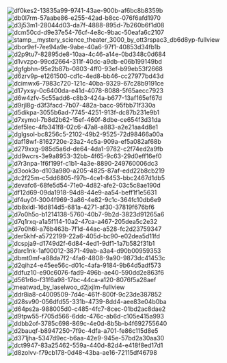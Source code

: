 ![df0kes2-13835a99-9741-43ae-900b-af6bc8b8359b](https://github.com/cookiehau/cookiehau/assets/34149946/f81dbf53-e8ab-44bb-8e35-39a76ae92808)![db0l7rm-57aabe86-e255-42ad-b8cc-076f6afd1970](https://github.com/cookiehau/cookiehau/assets/34149946/7d231944-48e9-44d4-a80b-77e4579a8b44)![d3j53m1-28044d03-da7f-4888-895d-7b260b6f1d08](https://github.com/cookiehau/cookiehau/assets/34149946/1abd35b5-ba15-4529-af64-646cf2d8b7b0)![dcm50cd-d9e37e54-76cf-4e8c-9bac-50eafa6c2107](https://github.com/cookiehau/cookiehau/assets/34149946/63a219ba-d8f2-4780-bc22-adefb146b816)![stamp__mystery_science_theater_3000_by_ott3rspac3_db6d8yp-fullview](https://github.com/cookiehau/cookiehau/assets/34149946/51648134-b9dc-4700-8532-e661e0a124fb)![dbor9ef-7ee94a9e-9abe-40a6-97f1-40853d34fb1b](https://github.com/cookiehau/cookiehau/assets/34149946/b92c80dd-1a94-4d33-b8de-dd33f48387fb)![d2p9tu7-82895de8-10aa-4c46-a14e-0bd348c0d684](https://github.com/cookiehau/cookiehau/assets/34149946/757fb8ae-f28b-4098-a13e-eee1fd86b0d5)![d1vvzpo-99cd2664-311f-40dc-a9db-e06b199149bd](https://github.com/cookiehau/cookiehau/assets/34149946/a4648bec-06c7-416e-87d3-956fb5f551c0)
![dgfgbhn-95e2b87b-0803-4ff0-93ef-b99eb53f2668](https://github.com/cookiehau/cookiehau/assets/34149946/3435ea1a-a126-4f8a-8bb0-d3edfd7b7283)![d6zrv9p-e1261500-cd1c-4ed8-bb46-cc27977bd43d](https://github.com/cookiehau/cookiehau/assets/34149946/eef22704-9a5f-492e-b434-650d1348a2f4)![dcimwx6-7983c720-121c-40ba-9329-67c28b9191ce](https://github.com/cookiehau/cookiehau/assets/34149946/a21fe865-ae93-46ce-8dd9-2d88fa036475)![d17yxsy-0c6400da-e41d-4078-8088-5f65aecc7923](https://github.com/cookiehau/cookiehau/assets/34149946/afe47aea-fffb-4022-b04a-4378ba913e85)![d6w4zfv-5c55add6-c8b3-424a-b677-13af165ef67d](https://github.com/cookiehau/cookiehau/assets/34149946/f648baaf-06ea-4c80-8b47-b00c036a8f09)![d9rjl8g-d3f3facd-7b07-482a-bacc-95fbb71f330a](https://github.com/cookiehau/cookiehau/assets/34149946/59537fd0-58cc-4c7d-b7f8-d6baaac48749)![d5dikpa-3055b6ad-7745-4251-913f-dc87b231e9b1](https://github.com/cookiehau/cookiehau/assets/34149946/cf62418c-9a0b-4ecf-8152-5c92d75b5f89)![d7xymol-7b8d2b62-15ef-460f-8dbe-ce654f3d31da](https://github.com/cookiehau/cookiehau/assets/34149946/8c3e6efb-2b58-4e6e-b128-695c999e4eca)
![def5lec-4fb341f8-02c6-47a8-a883-a2e21aa4d8e1](https://github.com/cookiehau/cookiehau/assets/34149946/855c8f42-36de-421e-ac63-8fabbce03512)![dglgsol-bc8256c5-2102-49b2-9525-72d98466a00a](https://github.com/cookiehau/cookiehau/assets/34149946/0757348e-8dc0-4a9f-b651-c28c12976a06)![daf18wf-8162720e-23a2-4c5a-909a-ef5a082af68b](https://github.com/cookiehau/cookiehau/assets/34149946/2ec58573-8e7d-4b0f-b6e1-0c3232e86261)![d279xxg-985d5a6d-de64-4da1-9782-c2f74ed2a9fb](https://github.com/cookiehau/cookiehau/assets/34149946/439b9a84-27f6-46c1-aab9-700f2b69c49f)![dd9wcrs-3e9a8953-32bb-4f65-9c63-29d0eff16ef0](https://github.com/cookiehau/cookiehau/assets/34149946/641eb64e-0dd8-4817-a120-5a8c1846f42e)![d7r3npa-1f6f199f-c1b1-4a3e-8890-249760006dc3](https://github.com/cookiehau/cookiehau/assets/34149946/c699e546-2e72-4484-a7b1-c8e1af654579)![d3ook3o-d103a980-a205-4825-87af-edd22b8cb219](https://github.com/cookiehau/cookiehau/assets/34149946/6abac055-3913-42d5-8605-77ac79339a62)![dc2f25m-c5dd6805-f97b-4ce1-8453-bbc2467d1db5](https://github.com/cookiehau/cookiehau/assets/34149946/bff5fd1b-c51f-454b-8ca3-de25fc5397a0)
![devafc6-68fe5d54-71e0-4d82-afe2-03c5c8ae190d](https://github.com/cookiehau/cookiehau/assets/34149946/050c3355-0907-4d59-bb01-2c415992ae8f)![[df12d69-09da1918-94d8-44e9-aa54-beff1f1e5631](https://images-wixmp-ed30a86b8c4ca887773594c2.wixmp.com/f/4e6c19b7-be28-4653-891a-ccab45a9b063/d7o0h64-23775925-e932-4056-aa04-fa76546d0236.png?token=eyJ0eXAiOiJKV1QiLCJhbGciOiJIUzI1NiJ9.eyJzdWIiOiJ1cm46YXBwOjdlMGQxODg5ODIyNjQzNzNhNWYwZDQxNWVhMGQyNmUwIiwiaXNzIjoidXJuOmFwcDo3ZTBkMTg4OTgyMjY0MzczYTVmMGQ0MTVlYTBkMjZlMCIsIm9iaiI6W1t7InBhdGgiOiJcL2ZcLzRlNmMxOWI3LWJlMjgtNDY1My04OTFhLWNjYWI0NWE5YjA2M1wvZDdvMGg2NC0yMzc3NTkyNS1lOTMyLTQwNTYtYWEwNC1mYTc2NTQ2ZDAyMzYucG5nIn1dXSwiYXVkIjpbInVybjpzZXJ2aWNlOmZpbGUuZG93bmxvYWQiXX0.0Ne_uEdmrEYx38-eGiBmQ6hyfvqPPm-YzyTXmEymqWM)](https://github.com/cookiehau/cookiehau/assets/34149946/8349e6b5-7cf7-45e3-8082-c97ab71037c6)![df4uy0f-3004f969-3a86-4e82-9c1c-364fc10db6e9](https://github.com/cookiehau/cookiehau/assets/34149946/ef62affc-0f57-4357-9fe8-69c0bb22781c)![db8xldl-16d814d5-681a-4271-af30-37819f676bf6](https://github.com/cookiehau/cookiehau/assets/34149946/373ac21f-4f99-45b9-9b3c-3131463ab9e1)![d7o0h5o-b1214138-5760-40b7-9b2d-3823d91265a6](https://github.com/cookiehau/cookiehau/assets/34149946/de65dbfd-563f-488d-9e55-919814f44ecf)![d7q1rxq-a1a5f114-10a2-47ca-a467-205dea5c2e32](https://github.com/cookiehau/cookiehau/assets/34149946/6b2e282a-800c-4c0d-98c6-5ef59e207ac4)![d7o0h6l-a76b463b-7f1d-44ac-a528-fc2d23759347](https://github.com/cookiehau/cookiehau/assets/34149946/3363cf8e-197a-455c-9ce7-f4ad11da4b89)![der5khf-a5722199-22a6-405d-bc90-e02dea5d11fd](https://github.com/cookiehau/cookiehau/assets/34149946/e7be77cc-c541-4f93-8132-592ff5207646)
![dcspja9-d1749d2f-6d84-4ed1-9df1-1a7b582f31b1](https://github.com/cookiehau/cookiehau/assets/34149946/b7bb1d94-d488-4454-b3bb-38f3cab068a7)![darc1nk-1af00012-3871-49ab-a3a4-d90b00959353](https://github.com/cookiehau/cookiehau/assets/34149946/93e21a7f-c280-45a7-ba36-ab4c891f7158)![dbmt0mf-a88da7f2-4fa6-4808-9a90-9873dc41453c](https://github.com/cookiehau/cookiehau/assets/34149946/85dbd2d6-31de-45b6-8063-5c1795253038)![d2qihz4-e45ee56c-d01c-4afa-9184-9b64d5adf573](https://github.com/cookiehau/cookiehau/assets/34149946/dc84854f-4a62-4271-a066-b4b27a48be66)![ddfuz10-e90c6076-fad9-496b-ae40-590dd2e863f6](https://github.com/cookiehau/cookiehau/assets/34149946/8e4aa5b1-6411-4c13-a072-a38824658558)![d561r6o-f31f6a98-17bc-44ca-a120-8076f5a28aef](https://github.com/cookiehau/cookiehau/assets/34149946/a3b49e13-8563-4dbd-8096-90f68c5c8194)![meatwad_by_laselwoo_d2jxjlm-fullview](https://github.com/cookiehau/cookiehau/assets/34149946/ec2b40eb-7642-4b51-9def-a9d805570ae2)![ddr8ia8-c4009509-7d4c-461f-800f-9c23de387852](https://github.com/cookiehau/cookiehau/assets/34149946/1f15fad7-5ba7-460a-a5ac-e8f37da066ed)
![d28sv90-056dfd55-331b-4739-8dd4-aee83e04b0ba](https://github.com/cookiehau/cookiehau/assets/34149946/e68c1e81-9822-4c4b-9181-c98e3baa206c)![d64ps2a-988005d0-c485-4fc7-8cec-01bd2ac8dae2](https://github.com/cookiehau/cookiehau/assets/34149946/f3932f4a-3f11-482e-9ebd-d269d7524b88)![d9tpw55-f705d566-6ddc-476c-ab6d-c105e415a993](https://github.com/cookiehau/cookiehau/assets/34149946/69fab39f-d2d2-4c91-9a60-c6f37178b64a)![ddbb2of-3785c698-869c-4e0d-8b5b-b4f692755640](https://github.com/cookiehau/cookiehau/assets/34149946/abd66d72-5ace-4618-a612-9c2d4548a9fb)![d2bauqf-b8947250-7f9c-4dfa-a701-fe86c115d8e5](https://github.com/cookiehau/cookiehau/assets/34149946/721df96c-0d2e-4f70-a4fb-816ac1f9a57b)![d371jha-5347d9ec-b6aa-42e9-945e-57bd2a30aa30](https://github.com/cookiehau/cookiehau/assets/34149946/2e5a9a86-aba1-4072-a782-e9675a15ff85)![dct9947-83a25462-559a-440d-82d4-e418f8ed17d1](https://github.com/cookiehau/cookiehau/assets/34149946/20de40a9-c8e2-49e1-a4ee-cdac1e1cd2de)![d8zolvv-f79cb178-0d48-43ba-ae16-72115df46798](https://github.com/cookiehau/cookiehau/assets/34149946/68c1ca96-f2dd-4ca2-bb0b-1b9b17110369)
